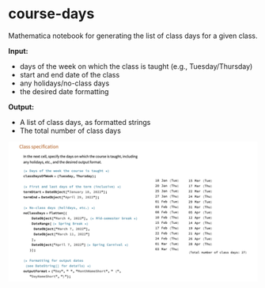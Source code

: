 # course-days

Mathematica notebook for generating the list of class days for a given class.

**Input:**

- days of the week on which the class is taught (e.g., Tuesday/Thursday)
- start and end date of the class
- any holidays/no-class days
- the desired date formatting

**Output:**

- A list of class days, as formatted strings
- The total number of class days

![Example usage](ClassDays.jpg)

